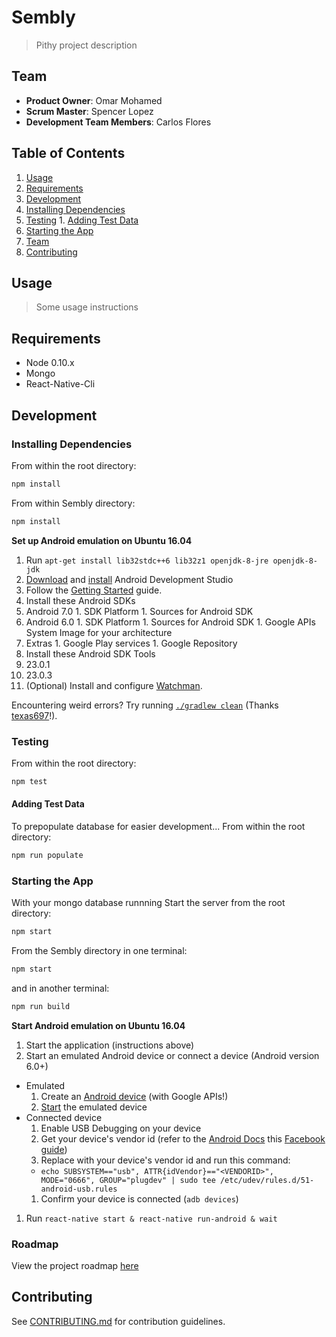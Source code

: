 # Sembly

> Pithy project description

## Team

  - __Product Owner__: Omar Mohamed
  - __Scrum Master__: Spencer Lopez
  - __Development Team Members__: Carlos Flores

## Table of Contents

1. [Usage](#Usage)
1. [Requirements](#requirements)
1. [Development](#development)
  1. [Installing Dependencies](#installing-dependencies)
  1. [Testing](#testing)
    1. [Adding Test Data](#adding-test-data)
  1. [Starting the App](#starting-the-app)
1. [Team](#team)
1. [Contributing](#contributing)

## Usage

> Some usage instructions

## Requirements

- Node 0.10.x
- Mongo
- React-Native-Cli

## Development

### Installing Dependencies

From within the root directory:

```sh
npm install
```

From within Sembly directory:

```sh
npm install
```

**Set up Android emulation on Ubuntu 16.04**
1. Run `apt-get install lib32stdc++6 lib32z1 openjdk-8-jre openjdk-8-jdk`
1. [Download](https://developer.android.com/studio/index.html) and [install](https://developer.android.com/studio/install.html) Android Development Studio
1. Follow the [Getting Started](https://facebook.github.io/react-native/docs/getting-started.html#2-confirm-the-android-sdk-is-installed) guide.
1. Install these Android SDKs
  1. Android 7.0
    1. SDK Platform
    1. Sources for Android SDK
  1. Android 6.0
    1. SDK Platform
    1. Sources for Android SDK
    1. Google APIs System Image for your architecture
  1. Extras
    1. Google Play services
    1. Google Repository
1. Install these Android SDK Tools
  1. 23.0.1
  1. 23.0.3
1. (Optional) Install and configure [Watchman](https://facebook.github.io/watchman/docs/install.html#installing-from-source).

Encountering weird errors? Try running [`./gradlew clean`](https://github.com/airbnb/react-native-maps/issues/378#issuecomment-231757054) (Thanks [texas697](https://github.com/texas697)!).

### Testing

From within the root directory:

```sh
npm test
```

#### Adding Test Data

To prepopulate database for easier development...
From within the root directory:

```sh
npm run populate
```

### Starting the App

With your mongo database runnning
Start the server from the root directory:

```sh
npm start
```

From the Sembly directory in one terminal:

```sh
npm start
```

and in another terminal:

```sh
npm run build
```

**Start Android emulation on Ubuntu 16.04**
1. Start the application (instructions above)
1. Start an emulated Android device or connect a device (Android version 6.0+)
  - Emulated
    1. Create an [Android device](https://developer.android.com/studio/run/managing-avds.html#createavd) (with Google APIs!)
    1. [Start](https://github.com/facebook/react-native/issues/3091#issuecomment-221105669) the emulated device
  - Connected device
    1. Enable USB Debugging on your device
    1. Get your device's vendor id (refer to the [Android Docs](https://developer.android.com/studio/run/device.html#setting-up) this [Facebook guide](https://facebook.github.io/react-native/docs/running-on-device-android.html))
    1. Replace <VENDORID> with your device's vendor id and run this command:
      - `echo SUBSYSTEM=="usb", ATTR{idVendor}=="<VENDORID>", MODE="0666", GROUP="plugdev" | sudo tee /etc/udev/rules.d/51-android-usb.rules` 
    1. Confirm your device is connected (`adb devices`)
1. Run `react-native start & react-native run-android & wait`

### Roadmap

View the project roadmap [here](LINK_TO_PROJECT_ISSUES)


## Contributing

See [CONTRIBUTING.md](CONTRIBUTING.md) for contribution guidelines.
